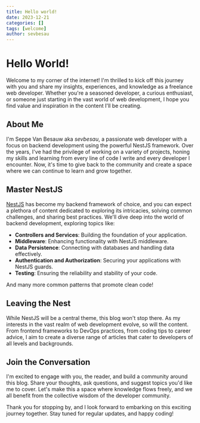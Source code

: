 ```yaml
---
title: Hello world!
date: 2023-12-21 
categories: []
tags: [welcome]
author: sevbesau
---
```


# Hello World!

Welcome to my corner of the internet! I'm thrilled to kick off this journey with you and share my insights, experiences, and knowledge as a freelance web developer. Whether you're a seasoned developer, a curious enthusiast, or someone just starting in the vast world of web development, I hope you find value and inspiration in the content I'll be creating.

## About Me

I'm Seppe Van Besauw aka *sevbesau*, a passionate web developer with a focus on backend development using the powerful NestJS framework. Over the years, I've had the privilege of working on a variety of projects, honing my skills and learning from every line of code I write and every developer I encounter. Now, it's time to give back to the community and create a space where we can continue to learn and grow together.

## Master NestJS

[NestJS](https://nestjs.com) has become my backend framework of choice, and you can expect a plethora of content dedicated to exploring its intricacies, solving common challenges, and sharing best practices. We'll dive deep into the world of backend development, exploring topics like:

- **Controllers and Services**: Building the foundation of your application.
- **Middleware**: Enhancing functionality with NestJS middleware.
- **Data Persistence**: Connecting with databases and handling data effectively.
- **Authentication and Authorization**: Securing your applications with NestJS guards.
- **Testing**: Ensuring the reliability and stability of your code.

And many more common patterns that promote clean code!

## Leaving the Nest

While NestJS will be a central theme, this blog won't stop there. As my interests in the vast realm of web development evolve, so will the content. From frontend frameworks to DevOps practices, from coding tips to career advice, I aim to create a diverse range of articles that cater to developers of all levels and backgrounds.

## Join the Conversation

I'm excited to engage with you, the reader, and build a community around this blog. Share your thoughts, ask questions, and suggest topics you'd like me to cover. Let's make this a space where knowledge flows freely, and we all benefit from the collective wisdom of the developer community.

Thank you for stopping by, and I look forward to embarking on this exciting journey together. Stay tuned for regular updates, and happy coding!

